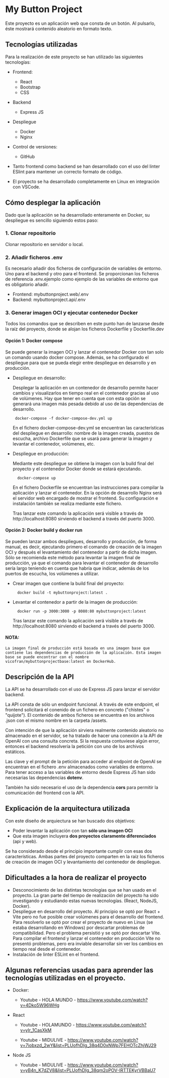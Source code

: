 # My Button Project

Este proyecto es un aplicación web que consta de un botón. Al pulsarlo, éste mostrará contenido aleatorio en formato texto.

## Tecnologías utilizadas

Para la realización de este proyecto se han utilizado las siguientes tecnologías:

- Frontend:
   - React
   - Bootstrap
   - CSS

- Backend
    - Express JS

- Despliegue
    - Docker
    - Nginx

 - Control de versiones:
    - GitHub

 - Tanto frontend como backend se han desarrollado con el uso del linter ESlint para mantener un correcto formato de código.
 - El proyecto se ha desarrollado completamente en Linux en integración con VSCode.

## Cómo desplegar la aplicación

Dado que la aplicación se ha desarrollado enteramente en Docker, su despliegue es sencillo siguiendo estos paso:

### 1. Clonar repositorio

Clonar repositorio en servidor o local.

### 2. Añadir ficheros .env

Es necesario añadir dos ficheros de configuración de variables de entorno. Uno para el backend y otro para el frontend. Se proporcionan los ficheros de referencia .env.ejemplo como ejemplo de las variables de entorno que es obligatorio añadir.
 - Frontend: mybuttonproject.web/.env
 - Backend: mybuttonproject.api/.env

 ### 3. Generar imagen OCI y ejecutar contenedor Docker

 Todos los comandos que se describen en este punto han de lanzarse desde la raíz del proyecto, donde se alojan los ficheros Dockerfile y Dockerfile.dev

#### Opción 1: Docker compose

Se puede generar la imagen OCI y lanzar el contenedor Docker con tan solo un comando usando docker compose. Además, se ha configurado el despliegue para que se pueda elegir entre despliegue en desarrollo y en producción.

 - Despliegue en desarrollo:
    
    Desplegar la aplicación en un contenedor de desarrollo permite hacer cambios y visualizarlos en tiempo real en el contenedor gracias al uso de volúmenes. Hay que tener en cuenta que con esta opción se generará una imagen más pesada debido al uso de las dependencias de desarrollo.

        docker-compose -f docker-compose-dev.yml up

    En el fichero docker-compose-dev.yml se encuentran las características del despliegue en desarrollo: nombre de la imagen creada, puestos de escucha, archivo Dockerfile que se usará para generar la imagen y levantar el contenedor, volúmenes, etc.

- Despliegue en producción:

    Mediante este despliegue se obtiene la imagen con la build final del proyecto y el contenedor Docker donde se estará ejecutando.

        docker-compose up

    En el fichero Dockerfile se encuentran las instrucciones para compilar la aplicación y lanzar el contenedor. En la opción de desarrollo Nginx será el servidor web encargado de mostrar el frontend. Su configuración e instalación también se realiza mediante este fichero.
    
    Tras lanzar este comando la aplicación será visible a través de http://localhost:8080 sirviendo el backend a través del puerto 3000.

#### Opción 2: Docker build y docker run

Se pueden lanzar ambos despliegues, desarrollo y producción, de forma manual, es decir, ejecutando primero el comando de creación de la imagen OCI y después el levantamiento del contenedor a partir de dicha imagen. Sólo se recomienda este método para levantar la imagen final de producción, ya que el comando para levantar el contenedor de desarrollo sería largo teniendo en cuenta que habría que indicar, además de los puertos de escucha, los volúmenes a utilizar.

- Crear imagen que contiene la build final del proyecto:

        docker build -t mybuttonproject:latest .

- Levantar el contenedor a partir de la imagen de producción:

        docker run -p 3000:3000 -p 8080:80 mybuttonproject:latest

    Tras lanzar este comando la aplicación será visible a través de http://localhost:8080 sirviendo el backend a través del puerto 3000.

#### NOTA:
    La imagen final de producción está basada en una imagen base que contiene las dependencias de producción de la aplicación. Esta imagen base se puede encontrar con el nombre vicofran/mybuttonprojectbase:latest en DockerHub.

## Descripción de la API

La API se ha desarrollado con el uso de Express JS para lanzar el servidor backend.

La API consta de sólo un endpoint funcional. A través de este endpoint, el frontend solicitará el conenido de un fichero en concreto ("chistes" o "quijote").
El contenido de ambos ficheros se encuentra en los archivos .json con el mismo nombre en la carpeta /assets.

Con intención de que la aplicación sirviera realmente contenido aleatorio no almacenado en el servidor, se ha tratado de hacer una conexión a la API de OpenAI con una consulta concreta. Si la respuesta contuviese algún error, entonces el backend resolvería la petición con uno de los archivos estáticos.

Las clave y el prompt de la petición para acceder al endpoint de OpenAI se encuentran en el fichero .env almacenados como variables de entorno.
Para tener acceso a las variables de entorno desde Espress JS han sido necesarias las dependencias **dotenv**.

También ha sido necesario el uso de la dependencia **cors** para permitir la comunicación del frontend con la API.

## Explicación de la arquitectura utilizada

Con este diseño de arquiectura se han buscado dos objetivos:
- Poder levantar la aplicación con tan **sólo una imagen OCI**
- Que esta imagen incluyera **dos proyectos claramente diferenciados** (api y web).

Se ha considerado desde el principio importante cumplir con esas dos características.
Ambas partes del proyecto comparten en la raíz los ficheros de creación de imagen OCI y levantamiento del contenedor de despliegue.

## Dificultades a la hora de realizar el proyecto

- Desconocimiento de las distintas tecnologías que se han usado en el proyecto. La gran parte del tiempo de realización del proyecto ha sido investigando y estudiando estas nuevas tecnologías. (React, NodeJS, Docker).
- Despliegue en desarrollo del proyecto. Al principio se optó por React + Vite pero no fue posible crear volúmenes para el desarrollo del frontend. Para resolverlo se optó por crear el proyecto de nuevo en Linux (se estaba desarrollando en Windows) por descartar problemas de compatibilidad. Pero el problema persistió y se optó por descartar Vite. Para compilar el frontend y lanzar el contenedor en producción Vite no presentó problemas, pero era inviable desarrollar sin ver los cambios en tiempo real desde el contenedor.
- Instalación de linter ESLint en el frontend.

## Algunas referencias usadas para aprender las tecnologías utilizadas en el proyecto.

- Docker:

    - Youtube - HOLA MUNDO - https://www.youtube.com/watch?v=4Dko5W96WHg

- React

	- Youtube - HOLAMUNDO -	https://www.youtube.com/watch?v=yIr_1CasXkM
	
	- Youtube - MIDULIVE - https://www.youtube.com/watch?v=7iobxzd_2wY&list=PLUofhDIg_38q4D0xNWp7FEHOTcZhjWJ29

- Node JS
	- Youtube - MIDULIVE - https://www.youtube.com/watch?v=yB4n_K7dZV8&list=PLUofhDIg_38qm2oPOV-IRTTEKyrVBBaU7
